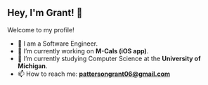 ## Hey, I'm Grant! 👋

Welcome to my profile!
- 🚀 I am a Software Engineer.
- 🔭 I’m currently working on **M-Cals (iOS app)**.
- 🌱 I’m currently studying Computer Science at the **University of Michigan**.
- 📫 How to reach me: **pattersongrant06@gmail.com**

<!--
**pattersongrant/pattersongrant** is a ✨ _special_ ✨ repository because its `README.md` (this file) appears on your GitHub profile.

Here are some ideas to get you started:

- 🔭 I’m currently working on ...
- 🌱 I’m currently learning ...
- 👯 I’m looking to collaborate on ...
- 🤔 I’m looking for help with ...
- 💬 Ask me about ...
- 📫 How to reach me: ...
- 😄 Pronouns: ...
- ⚡ Fun fact: ...
-->
